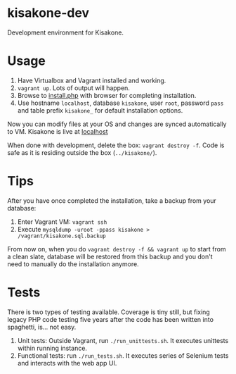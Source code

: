 kisakone-dev
============

Development environment for Kisakone.

Usage
=====

1. Have Virtualbox and Vagrant installed and working.
2. `vagrant up`. Lots of output will happen.
3. Browse to [install.php](http://127.0.0.1/doc/install/install.php) with browser for completing installation.
4. Use hostname `localhost`, database `kisakone`, user `root`, password `pass` and table prefix `kisakone_` for default installation options.

Now you can modify files at your OS and changes are synced automatically to VM.
Kisakone is live at [localhost](http://127.0.0.1/)

When done with development, delete the box: `vagrant destroy -f`.
Code is safe as it is residing outside the box (`../kisakone/`).


Tips
====

After you have once completed the installation, take a backup from your database:

1. Enter Vagrant VM: `vagrant ssh`
2. Execute `mysqldump -uroot -ppass kisakone > /vagrant/kisakone.sql.backup`

From now on, when you do `vagrant destroy -f && vagrant up` to start from a clean slate,
database will be restored from this backup and you don't need to manually do the installation anymore.


Tests
=====

There is two types of testing available. Coverage is tiny still, but fixing legacy PHP code testing five years
after the code has been written into spaghetti, is... not easy.

1. Unit tests: Outside Vagrant, run `./run_unittests.sh`. It executes unittests within running instance.
2. Functional tests: run `./run_tests.sh`. It executes series of Selenium tests and interacts with the web app UI.

